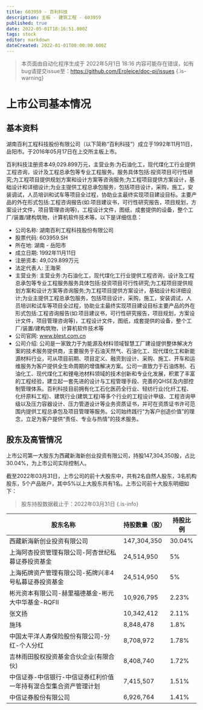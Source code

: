 ```yaml
---
title: 603959 - 百利科技
description: 主板 - 建筑工程 - 603959
published: true
date: 2022-05-01T18:16:51.000Z
tags: stock
editor: markdown
dateCreated: 2022-01-01T00:00:00.000Z
---
```


> 本页面由自动化程序生成于 2022年5月1日 18:16
> 内容可能存在错误，如有bug请提交issue至：https://github.com/Eroleice/doc-pi/issues
{.is-warning}

# 上市公司基本情况

## 基本资料

湖南百利工程科技股份有限公司（以下简称“百利科技”）成立于1992年11月11日，岳阳市。于2016年05月17日在上交所主板上市。

百利科技注册资本49,029.899万元，主营业务:为石油化工，现代煤化工行业提供工程咨询，设计及工程总承包等专业工程服务。服务具体包括:投资项目可行性研究;为工程项目提供规划方案和设计方案等咨询服务;为工程项目提供方案设计，基础设计和详细设计;为业主提供工程总承包服务，包括项目设计，采购，施工，安装调试，人员培训和试车等项目全过程，协助业主最终实现项目建设目标。主要产品的外在形式包括:工程咨询报告(如:项目建议书，可行性研究报告，项目规划，方案设计文件，项目管理咨询等)，工程设计文件，图纸，成套提供的设备，整个工厂/装置/建构筑物，计算机软件技术等。以下是详细信息：

- 公司名称: 湖南百利工程科技股份有限公司
- 股票代码: 603959.SH
- 所在地: 湖南 - 岳阳市
- 成立日期: 1992年11月11日
- 注册资本: 49,029.899万元
- 法定代表人: 王海荣
- 主营业务: 主营业务:为石油化工，现代煤化工行业提供工程咨询，设计及工程总承包等专业工程服务服务具体包括:投资项目可行性研究;为工程项目提供规划方案和设计方案等咨询服务;为工程项目提供方案设计，基础设计和详细设计;为业主提供工程总承包服务，包括项目设计，采购，施工，安装调试，人员培训和试车等项目全过程，协助业主最终实现项目建设目标主要产品的外在形式包括:工程咨询报告(如:项目建议书，可行性研究报告，项目规划，方案设计文件，项目管理咨询等)，工程设计文件，图纸，成套提供的设备，整个工厂/装置/建构筑物，计算机软件技术等
- 公司官网: www.blest.com.cn
- 公司介绍: 公司是一家致力于为能源及材料领域智慧工厂建设提供整体解决方案的技术服务提供商，主要服务于石油天然气、石油化工、现代煤化工和新能源材料行业，可从项目前期、项目定义、融资到设计、采购、施工、开车和运维服务为客户提供全生命周期的增值解决方案。公司一直致力于石油炼制、石油化工、现代煤化工和锂电池材料领域的技术创新和专业化发展，积累了丰富的工程经验，建立起一套先进的设计与工程管理手段、完善的QHSE及内部控制管理体系。百利科技目前拥有化工石化医药全行业、轻纺行业(化纤工程、化纤原料工程)、建筑行业(建筑工程)等多个行业的工程设计甲级、工程咨询甲级以及压力容器设计、压力管道设计等业务资质证书，并可在资质证书许可范围内提供工程总承包及项目管理等服务。公司始终践行“为客户创造价值”的理念，立足为客户提供“责任、专业与热情”的技术服务。


## 股东及高管情况

上市公司第一大股东为西藏新海新创业投资有限公司，持股147,304,350股，占比30.04%，为上市公司实际控制人。

截至2022年03月31日，上市公司的前十大股东中，共有2名自然人股东，3名机构股东，5个产品账户，其中5%以上大股东共有1名。上市公司前十大股东明细如下：

> 股东持股数据截止于：2022年03月31日
{.is-info}

| 股东名称 | 持股数量（股） | 持股比例 |
| --- | --- | --- |
| 西藏新海新创业投资有限公司 | 147,304,350 | 30.04% |
| 上海阿杏投资管理有限公司-阿杏世纪私募证券投资基金 | 24,514,950 | 5% |
| 上海拓牌资产管理有限公司-拓牌兴丰4号私募证券投资基金 | 24,514,950 | 5% |
| 彬元资本有限公司-赫里福德基金-彬元大中华基金-RQFII | 10,926,795 | 2.23% |
| 张文扬 | 10,342,412 | 2.11% |
| 施玮 | 8,848,478 | 1.8% |
| 中国太平洋人寿保险股份有限公司-分红-个人分红 | 8,708,972 | 1.78% |
| 吉林雨田股权投资基金合伙企业(有限合伙) | 8,408,740 | 1.72% |
| 中信证券-中信银行-中信证券红利价值一年持有混合型集合资产管理计划 | 7,415,507 | 1.51% |
| 中信证券股份有限公司 | 6,926,764 | 1.41% |




